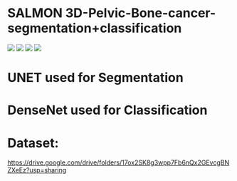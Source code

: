 #  SALMON 3D-Pelvic-Bone-cancer-segmentation+classification


![](https://github.com/basharbme/3D-Pelvic-Bone-cancer-segmentation-and-classification/blob/main/0_IMG-20211028-WA0022.jpg)
![](https://github.com/basharbme/3D-Pelvic-Bone-cancer-segmentation-and-classification/blob/main/FB_IMG_1634756330907.jpg)
![](https://github.com/basharbme/3D-Pelvic-Bone-cancer-segmentation-and-classification/blob/main/IMG-20211028-WA0021.jpg)
![](https://github.com/basharbme/3D-Pelvic-Bone-cancer-segmentation-and-classification/blob/main/1635431306917_IMG-20211028-WA0023.jpg)


# UNET used for Segmentation 



# DenseNet used for Classification



# Dataset:
https://drive.google.com/drive/folders/17ox2SK8g3wpp7Fb6nQx2GEvcgBNZXeEz?usp=sharing
